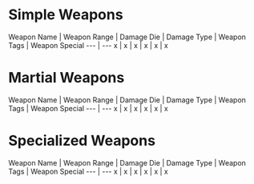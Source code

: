 # Simple Weapons

Weapon Name | Weapon Range | Damage Die | Damage Type | Weapon Tags | Weapon Special
--- | ---
x | x | x | x | x | x

# Martial Weapons
Weapon Name | Weapon Range | Damage Die | Damage Type | Weapon Tags | Weapon Special
--- | ---
x | x | x | x | x | x

# Specialized Weapons
Weapon Name | Weapon Range | Damage Die | Damage Type | Weapon Tags | Weapon Special
--- | ---
x | x | x | x | x | x